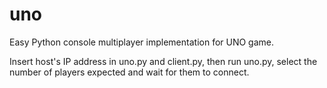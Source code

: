 # uno
Easy Python console multiplayer implementation for UNO game.

Insert host's IP address in uno.py and client.py, then run uno.py, select the number of players expected and wait for them to connect.

